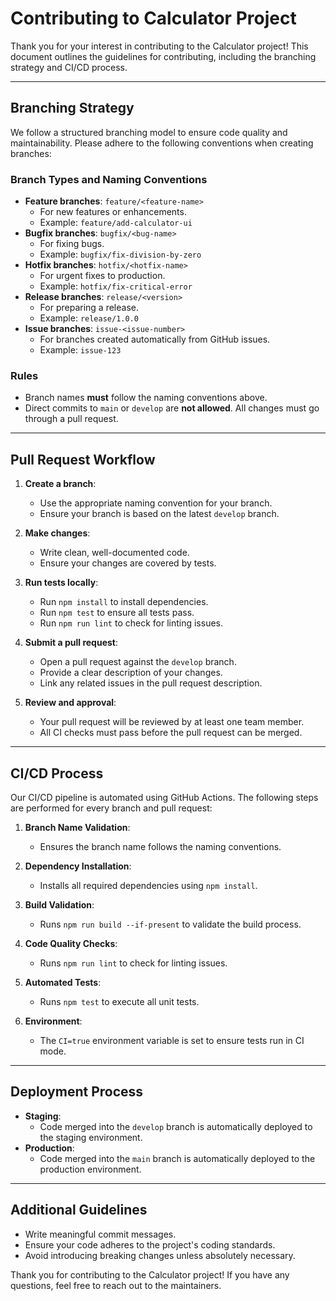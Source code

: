 # Contributing to Calculator Project

Thank you for your interest in contributing to the Calculator project! This document outlines the guidelines for contributing, including the branching strategy and CI/CD process.

---

## Branching Strategy

We follow a structured branching model to ensure code quality and maintainability. Please adhere to the following conventions when creating branches:

### Branch Types and Naming Conventions
- **Feature branches**: `feature/<feature-name>`
  - For new features or enhancements.
  - Example: `feature/add-calculator-ui`
- **Bugfix branches**: `bugfix/<bug-name>`
  - For fixing bugs.
  - Example: `bugfix/fix-division-by-zero`
- **Hotfix branches**: `hotfix/<hotfix-name>`
  - For urgent fixes to production.
  - Example: `hotfix/fix-critical-error`
- **Release branches**: `release/<version>`
  - For preparing a release.
  - Example: `release/1.0.0`
- **Issue branches**: `issue-<issue-number>`
  - For branches created automatically from GitHub issues.
  - Example: `issue-123`

### Rules
- Branch names **must** follow the naming conventions above.
- Direct commits to `main` or `develop` are **not allowed**. All changes must go through a pull request.

---

## Pull Request Workflow

1. **Create a branch**:
   - Use the appropriate naming convention for your branch.
   - Ensure your branch is based on the latest `develop` branch.

2. **Make changes**:
   - Write clean, well-documented code.
   - Ensure your changes are covered by tests.

3. **Run tests locally**:
   - Run `npm install` to install dependencies.
   - Run `npm test` to ensure all tests pass.
   - Run `npm run lint` to check for linting issues.

4. **Submit a pull request**:
   - Open a pull request against the `develop` branch.
   - Provide a clear description of your changes.
   - Link any related issues in the pull request description.

5. **Review and approval**:
   - Your pull request will be reviewed by at least one team member.
   - All CI checks must pass before the pull request can be merged.

---

## CI/CD Process

Our CI/CD pipeline is automated using GitHub Actions. The following steps are performed for every branch and pull request:

1. **Branch Name Validation**:
   - Ensures the branch name follows the naming conventions.

2. **Dependency Installation**:
   - Installs all required dependencies using `npm install`.

3. **Build Validation**:
   - Runs `npm run build --if-present` to validate the build process.

4. **Code Quality Checks**:
   - Runs `npm run lint` to check for linting issues.

5. **Automated Tests**:
   - Runs `npm test` to execute all unit tests.

6. **Environment**:
   - The `CI=true` environment variable is set to ensure tests run in CI mode.

---

## Deployment Process

- **Staging**:
  - Code merged into the `develop` branch is automatically deployed to the staging environment.
- **Production**:
  - Code merged into the `main` branch is automatically deployed to the production environment.

---

## Additional Guidelines

- Write meaningful commit messages.
- Ensure your code adheres to the project's coding standards.
- Avoid introducing breaking changes unless absolutely necessary.

Thank you for contributing to the Calculator project! If you have any questions, feel free to reach out to the maintainers.